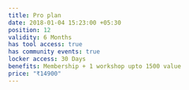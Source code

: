 ```yaml
---
title: Pro plan
date: 2018-01-04 15:23:00 +05:30
position: 12
validity: 6 Months
has tool access: true
has community events: true
locker access: 30 Days
benefits: Membership + 1 workshop upto 1500 value
price: "₹14900"
---
```


